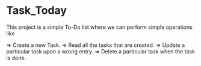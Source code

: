 # Task_Today

This project is a simple To-Do list where we can perform simple operations like

=> Create a new Task.
=> Read all the tasks that are created.
=> Update a particular task upon a wrong entry.
=> Delete a particular task when the task is done.
